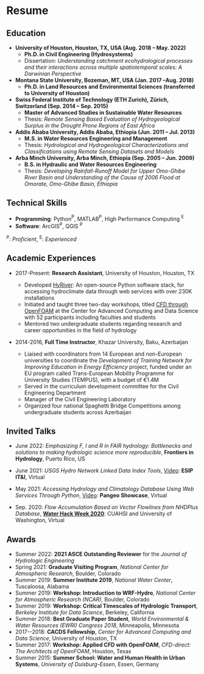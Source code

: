 # Resume

## Education

- **University of Houston, Houston, TX, USA                                                                                  (Aug. 2018 – May. 2022)**
  - **Ph.D. in Civil Engineering (Hydrosystems)**
  - Dissertation: *Understanding catchment ecohydrological processes and their interactions across multiple spatiotemporal scales: A Darwinian Perspective*
- **Montana State University, Bozeman, MT, USA                                                                               (Jan. 2017 –Aug. 2018)**
  - **Ph.D. in Land Resources and Environmental Sciences (transferred to University of Houston)**
- **Swiss Federal Institute of Technology (ETH Zurich), Zürich, Switzerland                                                  (Sep. 2014 – Sep. 2015)**
  - **Master of Advanced Studies in Sustainable Water Resources** 
  - Thesis: *Remote Sensing Based Evaluation of Hydrogeological Surplus in the Drought Prone Regions of East Africa*
- **Addis Ababa University, Addis Ababa, Ethiopia                                                                            (Jun. 2011 – Jul. 2013)**
  - **M.S. in Water Resources Engineering and Management**
  - Thesis: *Hydrological and Hydrogeological Characterizations and Classifications using Remote Sensing Datasets and Models*
- **Arba Minch University, Arba Minch, Ethiopia                                                                              (Sep. 2005 – Jun. 2009)**
  - **B.S. in Hydraulic and Water Resources Engineering**
  - Thesis: *Developing Rainfall-Runoff Model for Upper Omo-Ghibe River Basin and Understanding of the Cause of 2006 Flood at Omorate, Omo-Ghibe Basin, Ethiopia*

## Technical Skills

- **Programming**: Python$^\text{P}$, MATLAB$^\text{P}$, High Performance Computing $^\text{E}$ 
- **Software**: ArcGIS$^\text{P}$, QGIS $^\text{P}$

$^\text{P}$: *Proficient*, $^\text{E}$: *Experienced*

## Academic Experiences

- 2017-Present: **Research Assistant**, University of Houston, Houston, TX
  - Developed [HyRiver](https://hyriver.readthedocs.io): An open-source Python software stack, for accessing hydroclimate data through web services with over 230K installations
  - Initiated and taught three two-day workshops, titled [CFD through OpenFOAM](https://github.com/cheginit/UHWorkshop) at the Center for Advanced Computing and Data Science with 52 participants including faculties and students
  - Mentored two undergraduate students regarding research and career opportunities in the field of hydrology

- 2014-2016, **Full Time Instructor**, Khazar University, Baku, Azerbaijan
  - Liaised with coordinators from 14 European and non-European universities to coordinate the *Development of Training Network for Improving Education in Energy Efficiency* project, funded under an EU program called Trans-European Mobility Programme for University Studies (TEMPUS), with a budget of €1.4M
  - Served in the curriculum development committee for the Civil Engineering Department
  - Manager of the Civil Engineering Laboratory
  - Organized four national Spaghetti Bridge Competitions among undergraduate students across Azerbaijan

## Invited Talks

- June 2022: *Emphasizing F, I and R in FAIR hydrology: Bottlenecks and solutions to making hydrologic science more reproducible*, **Frontiers in Hydrology**, Puerto Rico, US

- June 2021: *USGS Hydro Network Linked Data Index Tools*, [Video](https://youtu.be/Wz8Y5G9oy-M): **ESIP IT&I**, Virtual

- May 2021: *Accessing Hydrology and Climatology Database Using Web Services Through Python*, [Video](https://discourse.pangeo.io/t/may-26-2021-accessing-hydrology-and-climatology-database-using-web-services-through-python/1521): **Pangeo Showcase**, Virtual

- Sep. 2020: *Flow Accumulation Based on Vector Flowlines from NHDPlus Database*, [**Water Hack Week 2020**](https://www.cuahsi.org/education/cyberseminars/waterhackweek-cyberseminar-series/): CUAHSI and University of Washington, Virtual

## Awards

- Summer 2022: **2021 ASCE Outstanding Reviewer** for the *Journal of Hydrologic Engineering*
- Spring 2021: **Graduate Visiting Program**, *National Center for Atmospheric Research*, Boulder, Colorado
- Summer 2019: **Summer Institute 2019**, *National Water Center*, Tuscaloosa, Alabama
- Summer 2019: **Workshop: Introduction to WRF-Hydro**, *National Center for Atmospheric Research (NCAR)*, Boulder, Colorado
- Summer 2019: **Workshop: Critical Timescales of Hydrologic Transport**, *Berkeley Institute for Data Science*, Berkeley, California
- Summer 2018: **Best Graduate Paper Student**, *World Environmental & Water Resources (EWRI) Congress 2018*, Minneapolis, Minnesota
- 2017--2018: **CACDS Fellowship**, *Center for Advanced Computing and Data Science*, University of Houston, TX
- Summer 2017: **Workshop: Applied CFD with OpenFOAM**, *CFD-direct: The Architects of OpenFOAM*, Houston, Texas
- Summer 2015: **Summer School: Water and Human Health in Urban Systems**, *University of Duisburg-Essen*, Essen, Germany
